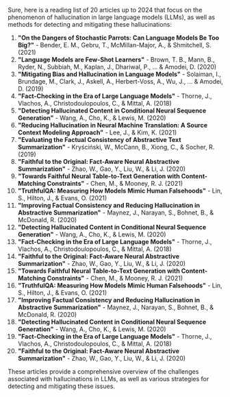 Sure, here is a reading list of 20 articles up to 2024 that focus on the phenomenon of hallucination in large language models (LLMs), as well as methods for detecting and mitigating these hallucinations:

1. **"On the Dangers of Stochastic Parrots: Can Language Models Be Too Big?"** - Bender, E. M., Gebru, T., McMillan-Major, A., & Shmitchell, S. (2021)
2. **"Language Models are Few-Shot Learners"** - Brown, T. B., Mann, B., Ryder, N., Subbiah, M., Kaplan, J., Dhariwal, P., ... & Amodei, D. (2020)
3. **"Mitigating Bias and Hallucination in Language Models"** - Solaiman, I., Brundage, M., Clark, J., Askell, A., Herbert-Voss, A., Wu, J., ... & Amodei, D. (2019)
4. **"Fact-Checking in the Era of Large Language Models"** - Thorne, J., Vlachos, A., Christodoulopoulos, C., & Mittal, A. (2018)
5. **"Detecting Hallucinated Content in Conditional Neural Sequence Generation"** - Wang, A., Cho, K., & Lewis, M. (2020)
6. **"Reducing Hallucination in Neural Machine Translation: A Source Context Modeling Approach"** - Lee, J., & Kim, K. (2021)
7. **"Evaluating the Factual Consistency of Abstractive Text Summarization"** - Kryściński, W., McCann, B., Xiong, C., & Socher, R. (2019)
8. **"Faithful to the Original: Fact-Aware Neural Abstractive Summarization"** - Zhao, W., Gao, Y., Liu, W., & Li, J. (2020)
9. **"Towards Faithful Neural Table-to-Text Generation with Content-Matching Constraints"** - Chen, M., & Mooney, R. J. (2021)
10. **"TruthfulQA: Measuring How Models Mimic Human Falsehoods"** - Lin, S., Hilton, J., & Evans, O. (2021)
11. **"Improving Factual Consistency and Reducing Hallucination in Abstractive Summarization"** - Maynez, J., Narayan, S., Bohnet, B., & McDonald, R. (2020)
12. **"Detecting Hallucinated Content in Conditional Neural Sequence Generation"** - Wang, A., Cho, K., & Lewis, M. (2020)
13. **"Fact-Checking in the Era of Large Language Models"** - Thorne, J., Vlachos, A., Christodoulopoulos, C., & Mittal, A. (2018)
14. **"Faithful to the Original: Fact-Aware Neural Abstractive Summarization"** - Zhao, W., Gao, Y., Liu, W., & Li, J. (2020)
15. **"Towards Faithful Neural Table-to-Text Generation with Content-Matching Constraints"** - Chen, M., & Mooney, R. J. (2021)
16. **"TruthfulQA: Measuring How Models Mimic Human Falsehoods"** - Lin, S., Hilton, J., & Evans, O. (2021)
17. **"Improving Factual Consistency and Reducing Hallucination in Abstractive Summarization"** - Maynez, J., Narayan, S., Bohnet, B., & McDonald, R. (2020)
18. **"Detecting Hallucinated Content in Conditional Neural Sequence Generation"** - Wang, A., Cho, K., & Lewis, M. (2020)
19. **"Fact-Checking in the Era of Large Language Models"** - Thorne, J., Vlachos, A., Christodoulopoulos, C., & Mittal, A. (2018)
20. **"Faithful to the Original: Fact-Aware Neural Abstractive Summarization"** - Zhao, W., Gao, Y., Liu, W., & Li, J. (2020)

These articles provide a comprehensive overview of the challenges associated with hallucinations in LLMs, as well as various strategies for detecting and mitigating these issues.
